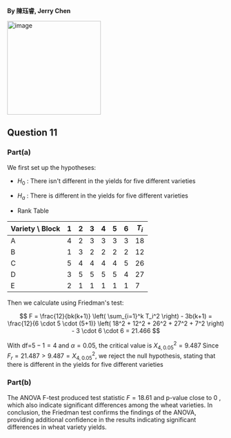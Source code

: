 **By 陳珏睿, Jerry Chen**

<img width="217" alt="image" src="https://github.com/user-attachments/assets/bac3adaa-42f3-48ea-bc4d-85d8caa48e0d" />

## Question 11
### Part(a)
We first set up the hypotheses:
- $H_0$ : There isn't different in the yields for five different varieties
- $H_a$ : There is different in the yields for five different varieties

- Rank Table

| Variety \ Block |  1  |  2  |  3  |  4  |  5  |  6  | $T_i$ |
|-----------------|-----|-----|-----|-----|-----|-----|-------|
|        A        |  4  |  2  |  3  |  3  |  3  |  3  |  18   |
|        B        |  1  |  3  |  2  |  2  |  2  |  2  |  12   |
|        C        |  5  |  4  |  4  |  4  |  4  |  5  |  26   |
|        D        |  3  |  5  |  5  |  5  |  5  |  4  |  27   |
|        E        |  2  |  1  |  1  |  1  |  1  |  1  |   7   |

Then we calculate using Friedman's test:

$$
F = \frac{12}{bk(k+1)} \left( \sum_{i=1}^k T_i^2 \right) - 3b(k+1) = \frac{12}{6 \cdot 5 \cdot (5+1)} \left( 18^2 + 12^2 + 26^2 + 27^2 + 7^2 \right) - 3 \cdot 6 \cdot 6 = 21.466
$$

With df=$5-1=4$ and $\alpha=0.05$, the critical value is $X^2_{4,0.05} = 9.487$
Since $F_r =21.487>9.487=X^2_{4,0.05}$, we reject the null hypothesis, stating that there is different in the yields for five different varieties

### Part(b)
The ANOVA F-test produced test statistic $F = 18.61$ and p-value close to 0 , which also indicate significant differences among the wheat varieties.
In conclusion, the Friedman test confirms the findings of the ANOVA, providing additional confidence in the results indicating significant differences in wheat variety yields.
